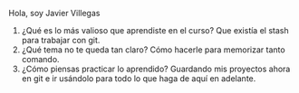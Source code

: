 Hola, soy Javier Villegas
1. ¿Qué es lo más valioso que aprendiste en el curso?
Que existía el stash para trabajar con git.
2. ¿Qué tema no te queda tan claro?
Cómo hacerle para memorizar tanto comando.
3. ¿Cómo piensas practicar lo aprendido?
Guardando mis proyectos ahora en git e ir usándolo para todo lo que haga de aquí en adelante.
